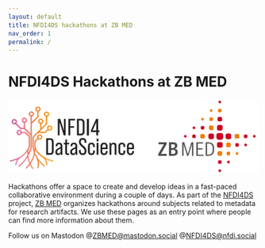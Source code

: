 ```yaml
---
layout: default
title: NFDI4DS hackathons at ZB MED
nav_order: 1
permalink: /
---
```


# NFDI4DS Hackathons at ZB MED

<img src="./nfdi4ds_zbmed.gif" alt="NFDI4DS / ZB MED"/>

Hackathons offer a space to create and develop ideas in a fast-paced collaborative environment during a couple of days. As part of the [NFDI4DS](https://www.nfdi4datascience.de/) project, [ZB MED](https://www.zbmed.de/en/) organizes hackathons around subjects related to metadata for research artifacts. We use these pages as an entry point where people can find more information about them. 

Follow us on Mastodon @ZBMED@mastodon.social @NFDI4DS@nfdi.social